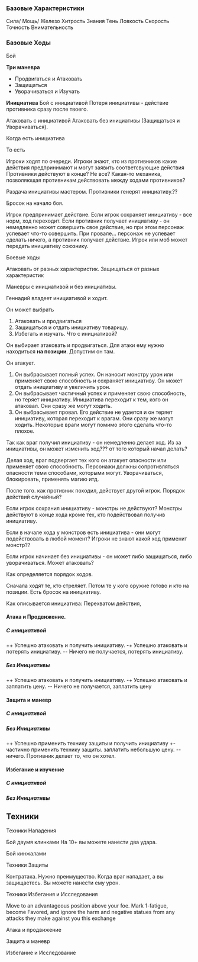 

### Базовые Характеристики

Сила/ Мощь/ Железо
Хитрость
Знания
Тень
Ловкость
Скорость
Точность
Внимательность



### Базовые Ходы

Бой

**Три маневра**
- Продвигаться и Атаковать
- Защищаться
- Уворачиваться и Изучать

**Инициатива**
Бой с инициативой
Потеря инициативы - действие противника сразу после твоего.

Атаковать с инициативой
Атаковать без инициативы (Защищаться и Уворачиваться). 

Когда есть инициатива



То есть

Игроки ходят по очереди.
Игроки знают, кто из противников какие действия предпринимают и могут заявить соответсвующие действия
Противники действуют в конце? Не все?
Какая-то механика, позволяющая противникам действовать между ходами противников?

Раздача инициативы мастером. Противники генерят инициативу.??

Бросок на начало боя. 

Игрок предпринимает действие. Если игрок сохраняет инициативу - все норм, ход переходит. 
Если противник получает инициативу - он немедленно может совершить свое действие, но при этом персонаж успевает что-то совершить.
При провале... персонаж не успевает сделать ничего, а противник получает действие. 
Игрок или моб может передать инициативу союзнику. 

Боевые ходы 

Атаковать от разных характеристик.
Защищаться от разных характеристик

Маневры с инициативой и без инициативы.


Геннадий владеет инициативой и ходит. 

Он может выбрать

1. Атаковать и продвигаться
3. Защищаться и отдать инициативу товарищу. 
1. Избегать и изучать. Что с инициативой?

Он выбирает атаковать и продвигаться. 
Для атаки ему нужно находиться **на позиции**. Допустим он там. 

Он атакует. 

1. Он выбрасывает полный успех. Он наносит монстру урон или применяет свою способность и сохраняет инициативу. Он может отдать инициативу и увеличить урон. 
2. Он выбрасывает частичный успех и применяет свою способность, но теряет инициативу. Инициатива переходит к тем, кого он атаковал. Они сразу же могут ходить. 
3. Он выбрасывает провал. Его действие не удается и он теряет инициативу, которая переходит к врагам. Они сразу же могут ходить. Некоторые враги могут помимо этого сделать что-то плохое. 

Так как враг получил инициативу - он немедленно делает ход. 
Из за инициативы, он может изменить ход??? от того который начал делать?

Делая ход, враг подвергает тех кого он атакует опасности или применяет свою способность. 
Персонажи должны сопротивляться опасности теми способами, которыми могут. 
Уворачиваться, блокировать, применять магию итд. 

После того. как противник походил, действует другой игрок. Порядок действий случайный?

Если игрок сохранил инициативу - монстры не действуют? 
Монстры действуют в конце хода кроме тех, кто подействовал получив инициативу.

Если в начале хода у монстров есть инициатива - они могут подействовать в любой момент? 
Игроки не знают какой ход применит монстр??


Если игрок начинает без инициативы - он может либо защищаться, либо уворачиваться. 
Может атаковать?



Как определяется порядок ходов. 

Сначала ходят те, кто стреляет. Потом те у кого оружие готово и кто на позиции. 
Есть бросок на инициативу. 





Как описывается инициатива: Перехватом действия, 







#### Атака и Продвижение.

##### С инициативой
++ Успешно атаковать и получить инициативу. 
-+ Успешно атаковать и потерять инициативу.
-- Ничего не получается, потерять инициативу.

##### Без Инициативы
++ Успешно атаковать и получить инициативу. 
-+ Успешно атаковать и заплатить цену. 
-- Ничего не получается, заплатить цену

#### Защита и маневр
##### С инициативой


##### Без Инициативы
   ++ Успешно применить технику защиты и получить инициативу
   +- частично применить технику защиты. заплатить небольшую цену. 
   -- ничего. Противник делает то, что он хотел.


#### Избегание и изучение
##### С инициативой


##### Без Инициативы








## Техники

Техники Нападения

Бой двумя клинками
На 10+ вы можете нанести два удара. 


Бой кинжалами








Техники Защиты

Контратака. Нужно преимущество. 
Когда враг нападает, а вы защищаетесь. Вы можете нанести ему урон. 





Техники Избегания и Исследования

Move to an advantageous position above your foe. Mark 1-fatigue,  
become Favored, and ignore the harm and negative statues from any  
attacks they make against you this exchange


Атака и продвижение

Защита и маневр

Избегание и Исследование














